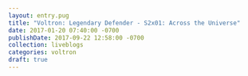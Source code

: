 ```yaml
---
layout: entry.pug
title: "Voltron: Legendary Defender - S2x01: Across the Universe"
date: 2017-01-20 07:40:00 -0700
publishDate: 2017-09-22 12:58:00 -0700
collection: liveblogs
categories: voltron
draft: true
---
```

